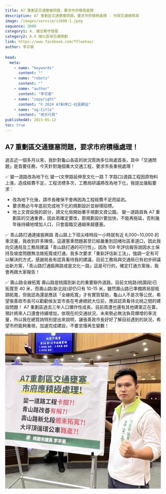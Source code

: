 ```yaml
---
title: A7 重劃區交通壅塞問題，要求市府積極處理
description: A7 重劃區交通壅塞問題，要求市府積極處理 - 市政交通總質詢
image: /images/service/s2008-1.jpeg
sequence: 2008
category1: A. 健全都市發展
category2: A.4 強化區域交通規劃
link: https://www.facebook.com/TYleehao/
author: 李宗豪

head:
  meta:
    - name: "keywords"
      content: ""
    - name: "robots"
      content: ""
    - name: "author"
      content: "李宗豪"
    - name: "copyright"
      content: "© 2024 A7新林口-社區網站"
    - name: "og:title"
      content: "地方行政"
publishedAt: 2023-05-12
toc: true
---
```


## A7 重劃區交通壅塞問題，要求市府積極處理！

過去近一個多月以來，我針對龜山各區的狀況質詢多位局處首長，其中「交通問題」是首要任務，今天針對幾個重大交通工程，要求市長重視處理！

✅ 變一道路改為地下化
變一(文學路延伸至文化一路 T 字路口)道路工程因原物料上漲，造成經費不足，工程流標多次，工務局研議將改為地下化，我提出幾點要求：

- 改為地下化後，請市長確保不會再因為工程經費不足而延宕。
- 要求務必今年底前完成地下化的規劃設計並辦理招標。
- 地上文資設施的部分，請文化局開始著手規劃文資公園。
  變一道路肩負 A7 重劃區的交通重責，因此若確定要改，那規劃設計要加快，不能再拖延，否則幾年後持續地增加人口，只會面臨交通越來越壅塞。

✅ 青山路打通連接振興路
青山路上下班尖峰時段一小時就有近 8,000~10,000 的車流量，我收到許多陳情，這邊塞車問題甚至已經嚴重到回堵社區車道口，因此我向交通局及工務局建議「青山路打通的可行性」，因為 109 年評估報告說因水土保持及坡度問題無法做拓寬或打通，我多次要求「重新評估新工法」，強調一定有可以解決的方式，感謝局長有認真看待我的建議，目前工務局與交通局已有初步研議出新方案，「青山路打通振興路或是文化一路」這是可行的，確定打通方案後，我會再跟大家報告！

✅ 壽山路全線拓寬
壽山路是桃園到新北的重要聯外道路，目前文桃路(桃園段)已拓寬至 40 米，而壽山路(新北段)卻仍只有 10-15 米，雖然壽山路已準備將局部瓶頸拓寬，但我認為還是應該「全線拓寬」才有實質幫助，龜山人不是次等公民，希望張善政市長可以勸勸侯友宜市長在考慮總統大位前，應該認真看待北桃之間的建設問題！ A7 重劃區過去三年人口爆炸性成長，目前周遭也還有其他建案正在蓋，預計將來人口還會持續增加，依現在的交通狀況，未來勢必無法負荷爆增的車流量，所以我在總質詢特別提出來說明，讓張善政市長好好了解目前遇到的狀況，希望市府能夠重視，加速完成建設，不要怠慢再生變數！

![s2008-1.jpeg](/images/service/s2008-1.jpeg)
